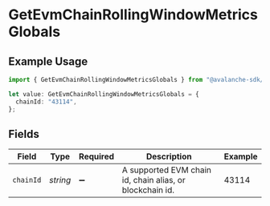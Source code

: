# GetEvmChainRollingWindowMetricsGlobals

## Example Usage

```typescript
import { GetEvmChainRollingWindowMetricsGlobals } from "@avalanche-sdk/metrics/models/operations";

let value: GetEvmChainRollingWindowMetricsGlobals = {
  chainId: "43114",
};
```

## Fields

| Field                                                    | Type                                                     | Required                                                 | Description                                              | Example                                                  |
| -------------------------------------------------------- | -------------------------------------------------------- | -------------------------------------------------------- | -------------------------------------------------------- | -------------------------------------------------------- |
| `chainId`                                                | *string*                                                 | :heavy_minus_sign:                                       | A supported EVM chain id, chain alias, or blockchain id. | 43114                                                    |